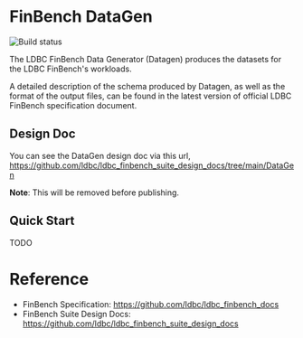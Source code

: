 # FinBench DataGen

![Build status](https://github.com/ldbc/ldbc_finbench_datagen/actions/workflows/ci.yml/badge.svg?branch=main)

The LDBC FinBench Data Generator (Datagen) produces the datasets for the LDBC FinBench's workloads.

A detailed description of the schema produced by Datagen, as well as the format of the output files, can be found in the latest version of official LDBC FinBench specification document.

## Design Doc

You can see the DataGen design doc via this url,
https://github.com/ldbc/ldbc_finbench_suite_design_docs/tree/main/DataGen

**Note**: This will be removed before publishing.

## Quick Start

TODO

# Reference

- FinBench Specification: https://github.com/ldbc/ldbc_finbench_docs
- FinBench Suite Design Docs: https://github.com/ldbc/ldbc_finbench_suite_design_docs
 